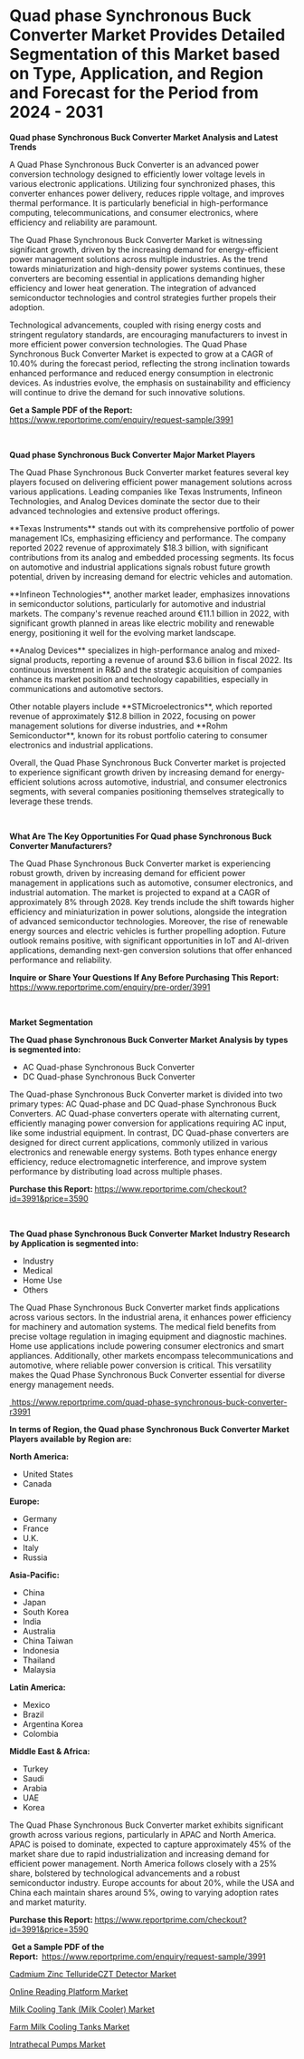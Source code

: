 <p><h1>Quad phase Synchronous Buck Converter Market Provides Detailed Segmentation of this Market based on Type, Application, and Region and Forecast for the Period from 2024 - 2031</h1></p><p><strong>Quad phase Synchronous Buck Converter Market Analysis and Latest Trends</strong></p>
<p><p>A Quad Phase Synchronous Buck Converter is an advanced power conversion technology designed to efficiently lower voltage levels in various electronic applications. Utilizing four synchronized phases, this converter enhances power delivery, reduces ripple voltage, and improves thermal performance. It is particularly beneficial in high-performance computing, telecommunications, and consumer electronics, where efficiency and reliability are paramount.</p><p>The Quad Phase Synchronous Buck Converter Market is witnessing significant growth, driven by the increasing demand for energy-efficient power management solutions across multiple industries. As the trend towards miniaturization and high-density power systems continues, these converters are becoming essential in applications demanding higher efficiency and lower heat generation. The integration of advanced semiconductor technologies and control strategies further propels their adoption.</p><p>Technological advancements, coupled with rising energy costs and stringent regulatory standards, are encouraging manufacturers to invest in more efficient power conversion technologies. The Quad Phase Synchronous Buck Converter Market is expected to grow at a CAGR of 10.40% during the forecast period, reflecting the strong inclination towards enhanced performance and reduced energy consumption in electronic devices. As industries evolve, the emphasis on sustainability and efficiency will continue to drive the demand for such innovative solutions.</p></p>
<p><strong>Get a Sample PDF of the Report:&nbsp;</strong> <a href="https://www.reportprime.com/enquiry/request-sample/3991">https://www.reportprime.com/enquiry/request-sample/3991</a></p>
<p>&nbsp;</p>
<p><strong>Quad phase Synchronous Buck Converter Major Market Players</strong></p>
<p><p>The Quad Phase Synchronous Buck Converter market features several key players focused on delivering efficient power management solutions across various applications. Leading companies like Texas Instruments, Infineon Technologies, and Analog Devices dominate the sector due to their advanced technologies and extensive product offerings.</p><p>**Texas Instruments** stands out with its comprehensive portfolio of power management ICs, emphasizing efficiency and performance. The company reported 2022 revenue of approximately $18.3 billion, with significant contributions from its analog and embedded processing segments. Its focus on automotive and industrial applications signals robust future growth potential, driven by increasing demand for electric vehicles and automation.</p><p>**Infineon Technologies**, another market leader, emphasizes innovations in semiconductor solutions, particularly for automotive and industrial markets. The company's revenue reached around €11.1 billion in 2022, with significant growth planned in areas like electric mobility and renewable energy, positioning it well for the evolving market landscape.</p><p>**Analog Devices** specializes in high-performance analog and mixed-signal products, reporting a revenue of around $3.6 billion in fiscal 2022. Its continuous investment in R&D and the strategic acquisition of companies enhance its market position and technology capabilities, especially in communications and automotive sectors.</p><p>Other notable players include **STMicroelectronics**, which reported revenue of approximately $12.8 billion in 2022, focusing on power management solutions for diverse industries, and **Rohm Semiconductor**, known for its robust portfolio catering to consumer electronics and industrial applications.</p><p>Overall, the Quad Phase Synchronous Buck Converter market is projected to experience significant growth driven by increasing demand for energy-efficient solutions across automotive, industrial, and consumer electronics segments, with several companies positioning themselves strategically to leverage these trends.</p></p>
<p>&nbsp;</p>
<p><strong>What Are The Key Opportunities For Quad phase Synchronous Buck Converter Manufacturers?</strong></p>
<p><p>The Quad Phase Synchronous Buck Converter market is experiencing robust growth, driven by increasing demand for efficient power management in applications such as automotive, consumer electronics, and industrial automation. The market is projected to expand at a CAGR of approximately 8% through 2028. Key trends include the shift towards higher efficiency and miniaturization in power solutions, alongside the integration of advanced semiconductor technologies. Moreover, the rise of renewable energy sources and electric vehicles is further propelling adoption. Future outlook remains positive, with significant opportunities in IoT and AI-driven applications, demanding next-gen conversion solutions that offer enhanced performance and reliability.</p></p>
<p><strong>Inquire or Share Your Questions If Any Before Purchasing This Report:</strong> <a href="https://www.reportprime.com/enquiry/pre-order/3991">https://www.reportprime.com/enquiry/pre-order/3991</a></p>
<p>&nbsp;</p>
<p><strong>Market Segmentation</strong></p>
<p><strong>The Quad phase Synchronous Buck Converter Market Analysis by types is segmented into:</strong></p>
<p><ul><li>AC Quad-phase Synchronous Buck Converter</li><li>DC Quad-phase Synchronous Buck Converter</li></ul></p>
<p><p>The Quad-phase Synchronous Buck Converter market is divided into two primary types: AC Quad-phase and DC Quad-phase Synchronous Buck Converters. AC Quad-phase converters operate with alternating current, efficiently managing power conversion for applications requiring AC input, like some industrial equipment. In contrast, DC Quad-phase converters are designed for direct current applications, commonly utilized in various electronics and renewable energy systems. Both types enhance energy efficiency, reduce electromagnetic interference, and improve system performance by distributing load across multiple phases.</p></p>
<p><strong>Purchase this Report:&nbsp;</strong><a href="https://www.reportprime.com/checkout?id=3991&price=3590">https://www.reportprime.com/checkout?id=3991&price=3590</a></p>
<p>&nbsp;</p>
<p><strong>The Quad phase Synchronous Buck Converter Market Industry Research by Application is segmented into:</strong></p>
<p><ul><li>Industry</li><li>Medical</li><li>Home Use</li><li>Others</li></ul></p>
<p><p>The Quad Phase Synchronous Buck Converter market finds applications across various sectors. In the industrial arena, it enhances power efficiency for machinery and automation systems. The medical field benefits from precise voltage regulation in imaging equipment and diagnostic machines. Home use applications include powering consumer electronics and smart appliances. Additionally, other markets encompass telecommunications and automotive, where reliable power conversion is critical. This versatility makes the Quad Phase Synchronous Buck Converter essential for diverse energy management needs.</p></p>
<p><a href="https://www.reportprime.com/quad-phase-synchronous-buck-converter-r3991">&nbsp;https://www.reportprime.com/quad-phase-synchronous-buck-converter-r3991</a></p>
<p><strong>In terms of Region, the Quad phase Synchronous Buck Converter Market Players available by Region are:</strong></p>
<p>
    <p> <strong> North America: </strong>
        <ul>
            <li>United States</li>
            <li>Canada</li>
        </ul>
        </p> 
    <p> <strong> Europe: </strong>
        <ul>
            <li>Germany</li>
            <li>France</li>
            <li>U.K.</li>
            <li>Italy</li>
            <li>Russia</li>
        </ul>
        </p> 
    <p> <strong> Asia-Pacific: </strong>
        <ul>
            <li>China</li>
            <li>Japan</li>
            <li>South Korea</li>
            <li>India</li>
            <li>Australia</li>
            <li>China Taiwan</li>
            <li>Indonesia</li>
            <li>Thailand</li>
            <li>Malaysia</li>
        </ul>
        </p> 
    <p> <strong> Latin America: </strong>
        <ul>
            <li>Mexico</li>
            <li>Brazil</li>
            <li>Argentina Korea</li>
            <li>Colombia</li>
        </ul>
        </p> 
    <p> <strong> Middle East & Africa: </strong>
        <ul>
            <li>Turkey</li>
            <li>Saudi</li>
            <li>Arabia</li>
            <li>UAE</li>
            <li>Korea</li>
        </ul>
    </p>
    </p>
<p><p>The Quad Phase Synchronous Buck Converter market exhibits significant growth across various regions, particularly in APAC and North America. APAC is poised to dominate, expected to capture approximately 45% of the market share due to rapid industrialization and increasing demand for efficient power management. North America follows closely with a 25% share, bolstered by technological advancements and a robust semiconductor industry. Europe accounts for about 20%, while the USA and China each maintain shares around 5%, owing to varying adoption rates and market maturity.</p></p>
<p><strong>Purchase this Report: </strong><a href="https://www.reportprime.com/checkout?id=3991&price=3590">https://www.reportprime.com/checkout?id=3991&price=3590</a></p>
<p>&nbsp;<strong>Get a Sample PDF of the Report:&nbsp;&nbsp;</strong><a href="https://www.reportprime.com/enquiry/request-sample/3991">https://www.reportprime.com/enquiry/request-sample/3991</a></p>
<p><strong></strong></p>
<p><p><a href="https://github.com/GenaGaines34/Market-Research-Report-List-1/blob/main/cadmium-zinc-tellurideczt-detector-market.md">Cadmium Zinc TellurideCZT Detector Market</a></p><p><a href="https://www.linkedin.com/pulse/market-dynamics-future-trends-global-online-reading-platform-sector-forecasted-8suie?trackingId=EbWLs61XS%2Baui2qpA61v9g%3D%3D">Online Reading Platform Market</a></p><p><a href="https://issuu.com/reportprime-2/docs/milk-cooling-tank-milk-cooler-marke_f9f04a962e4b7a">Milk Cooling Tank (Milk Cooler) Market</a></p><p><a href="https://issuu.com/reportprime-2/docs/farm-milk-cooling-tanks-market-size_50dc912fcf8685">Farm Milk Cooling Tanks Market</a></p><p><a href="https://www.linkedin.com/pulse/what-emerging-market-trends-intrathecal-pumps-detailed-overview-mqphe?trackingId=YpmUae1rToS1x4lawpmZmw%3D%3D">Intrathecal Pumps Market</a></p></p>